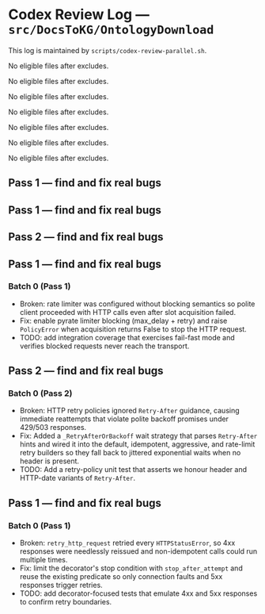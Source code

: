 # Codex Review Log — `src/DocsToKG/OntologyDownload`
This log is maintained by `scripts/codex-review-parallel.sh`.

<!-- 2025-10-22 16:55:34Z UTC -->
No eligible files after excludes.

<!-- 2025-10-22 17:01:20Z UTC -->
No eligible files after excludes.

<!-- 2025-10-22 17:13:46Z UTC -->
No eligible files after excludes.

<!-- 2025-10-23 01:39:11Z UTC -->
No eligible files after excludes.

<!-- 2025-10-23 02:48:00Z UTC -->
No eligible files after excludes.

<!-- 2025-10-23 03:05:49Z UTC -->
No eligible files after excludes.

<!-- 2025-10-23 03:55:00Z UTC -->
No eligible files after excludes.

<!-- 2025-10-23 04:04:17Z UTC -->
## Pass 1 — find and fix real bugs

<!-- 2025-10-23 04:06:49Z UTC -->
## Pass 1 — find and fix real bugs

<!-- 2025-10-23 04:06:56Z UTC -->
## Pass 2 — find and fix real bugs

<!-- 2025-10-23 04:24:41Z UTC -->
## Pass 1 — find and fix real bugs
### Batch 0 (Pass 1)
- Broken: rate limiter was configured without blocking semantics so polite client proceeded with HTTP calls even after slot acquisition failed.
- Fix: enable pyrate limiter blocking (max_delay + retry) and raise `PolicyError` when acquisition returns False to stop the HTTP request.
- TODO: add integration coverage that exercises fail-fast mode and verifies blocked requests never reach the transport.

<!-- 2025-10-23 04:29:43Z UTC -->
## Pass 2 — find and fix real bugs

### Batch 0 (Pass 2)
- Broken: HTTP retry policies ignored `Retry-After` guidance, causing immediate reattempts that violate polite backoff promises under 429/503 responses.
- Fix: Added a `_RetryAfterOrBackoff` wait strategy that parses `Retry-After` hints and wired it into the default, idempotent, aggressive, and rate-limit retry builders so they fall back to jittered exponential waits when no header is present.
- TODO: Add a retry-policy unit test that asserts we honour header and HTTP-date variants of `Retry-After`.

<!-- 2025-10-23 04:46:08Z UTC -->
## Pass 1 — find and fix real bugs

### Batch 0 (Pass 1)
- Broken: `retry_http_request` retried every `HTTPStatusError`, so 4xx responses were needlessly reissued and non-idempotent calls could run multiple times.
- Fix: limit the decorator's stop condition with `stop_after_attempt` and reuse the existing predicate so only connection faults and 5xx responses trigger retries.
- TODO: add decorator-focused tests that emulate 4xx and 5xx responses to confirm retry boundaries.
